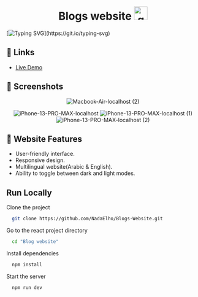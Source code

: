 <h1 align="center">Blogs website <img src="https://user-images.githubusercontent.com/74038190/216122003-1c7d9078-357a-47f5-81c7-1c4f2552e143.png" alt="quill" width="35" /></h1>

[![Typing SVG](https://readme-typing-svg.herokuapp.com?font=Fira+Code&size=30&duration=6000&pause=1000&color=af7152&multiline=true&width=1300&lines=Our+website+hosts+a+collection+of+article+on+various+topics.)](https://git.io/typing-svg)

## 🔗 Links
- [Live Demo](https://blogs-website-react.vercel.app/)
  
## 🔗 Screenshots

<div align="center">
  
  ![Macbook-Air-localhost (2)](https://github.com/NadaElho/Blogs-Website/assets/90730411/ef54b65b-25bf-4daa-bb03-135f3798c781)
  
  ![iPhone-13-PRO-MAX-localhost](https://github.com/NadaElho/Blogs-Website/assets/90730411/08e71e9c-406b-41bb-a116-1b253494522c)
  ![iPhone-13-PRO-MAX-localhost (1)](https://github.com/NadaElho/Blogs-Website/assets/90730411/983bdecf-ae19-4e0e-9f18-6b1406695a2b)
  ![iPhone-13-PRO-MAX-localhost (2)](https://github.com/NadaElho/Blogs-Website/assets/90730411/d0423fed-3705-46e0-9e9a-d466f648490e)

</div>

## 🔗 Website Features

- User-friendly interface. 
- Responsive design. 
- Multilingual website(Arabic & English). 
- Ability to toggle between dark and light modes.

## Run Locally

Clone the project

```bash
  git clone https://github.com/NadaElho/Blogs-Website.git
```

Go to the react project directory

```bash
  cd "Blog website"
```

Install dependencies

```bash
  npm install
```

Start the server

```bash
  npm run dev
```


